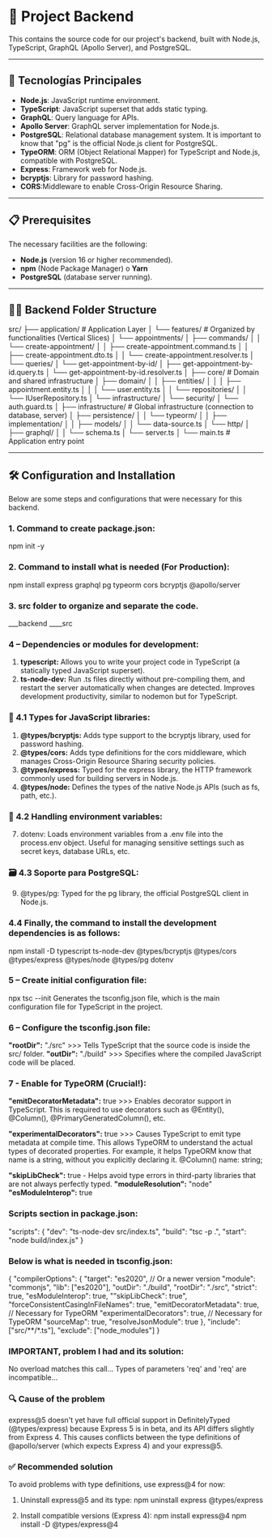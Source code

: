 # 🚀 Project Backend

This contains the source code for our project's backend, built with Node.js, TypeScript, GraphQL (Apollo Server), and PostgreSQL.

---

## 🌟 Tecnologías Principales

* **Node.js**: JavaScript runtime environment.
* **TypeScript**: JavaScript superset that adds static typing.
* **GraphQL**: Query language for APIs.
* **Apollo Server**: GraphQL server implementation for Node.js.
* **PostgreSQL**: Relational database management system. It is important to know that "pg" is the official Node.js client for PostgreSQL.
* **TypeORM**: ORM (Object Relational Mapper) for TypeScript and Node.js, compatible with PostgreSQL.
* **Express**: Framework web for Node.js.
* **bcryptjs**: Library for password hashing.
* **CORS**:Middleware to enable Cross-Origin Resource Sharing.
---

## 📋 Prerequisites

The necessary facilities are the following:

* **Node.js** (version 16 or higher recommended).
* **npm** (Node Package Manager) o **Yarn**
* **PostgreSQL** (database server running).

---

## 🧠📂 Backend Folder Structure

src/
├── application/            # Application Layer
│   └── features/           # Organized by functionalities (Vertical Slices)
│       └── appointments/
│           ├── commands/
│           │   └── create-appointment/
│           │       ├── create-appointment.command.ts
│           │       ├── create-appointment.dto.ts
│           │       └── create-appointment.resolver.ts
│           └── queries/
│               └── get-appointment-by-id/
│                   ├── get-appointment-by-id.query.ts
│                   └── get-appointment-by-id.resolver.ts
│
├── core/                   # Domain and shared infrastructure
│   ├── domain/
│   │   ├── entities/
│   │   │   ├── appointment.entity.ts
│   │   │   └── user.entity.ts
│   │   └── repositories/
│   │       └── IUserRepository.ts
│   └── infrastructure/
│       └── security/
│           └── auth.guard.ts
│
├── infrastructure/         # Global infrastructure (connection to database, server)
│   ├── persistence/
│   │   └── typeorm/
│   │       ├── implementation/
│   │       ├── models/
│   │       └── data-source.ts
│   └── http/
│       ├── graphql/
│       │   └── schema.ts
│       └── server.ts
│
└── main.ts                 # Application entry point

---

## 🛠️ Configuration and Installation

Below are some steps and configurations that were necessary for this backend.

### 1. Command to create package.json:
npm init -y

### 2. Command to install what is needed (For Production):
npm install express graphql pg typeorm cors bcryptjs @apollo/server

### 3. src folder to organize and separate the code.
___backend
____src

### 4 – Dependencies or modules for development:
1. **typescript:** Allows you to write your project code in TypeScript (a statically typed JavaScript superset).
2. **ts-node-dev:** Run .ts files directly without pre-compiling them, and restart the server automatically when changes are detected. Improves development productivity, similar to nodemon but for TypeScript.

### 🧩 4.1 Types for JavaScript libraries:
1. **@types/bcryptjs:** Adds type support to the bcryptjs library, used for password hashing.
4. **@types/cors:** Adds type definitions for the cors middleware, which manages Cross-Origin Resource Sharing security policies.
5. **@types/express:** Typed for the express library, the HTTP framework commonly used for building servers in Node.js.
6. **@types/node:** Defines the types of the native Node.js APIs (such as fs, path, etc.).

### 🌿 4.2 Handling environment variables:
7. dotenv: Loads environment variables from a .env file into the process.env object. Useful for managing sensitive settings such as secret keys, database URLs, etc.

### 🗃️ 4.3 Soporte para PostgreSQL:
9. @types/pg: Typed for the pg library, the official PostgreSQL client in Node.js.

### 4.4 Finally, the command to install the development dependencies is as follows:
npm install -D typescript ts-node-dev @types/bcryptjs @types/cors @types/express @types/node @types/pg dotenv

### 5 – Create initial configuration file:
npx tsc --init
Generates the tsconfig.json file, which is the main configuration file for TypeScript in the project.

### 6 – Configure the tsconfig.json file:
**"rootDir":** "./src" >>> Tells TypeScript that the source code is inside the src/ folder.
**"outDir":** "./build" >>> Specifies where the compiled JavaScript code will be placed.

### 7 - Enable for TypeORM (Crucial!):

**"emitDecoratorMetadata":** true >>> Enables decorator support in TypeScript. This is required to use decorators such as @Entity(), @Column(), @PrimaryGeneratedColumn(), etc.

**"experimentalDecorators":** true >>> Causes TypeScript to emit type metadata at compile time. This allows TypeORM to understand the actual types of decorated properties.
For example, it helps TypeORM know that name is a string, without you explicitly declaring it.
@Column()
name: string;

**"skipLibCheck":** true - Helps avoid type errors in third-party libraries that are not always perfectly typed.
**"moduleResolution":** "node"
**"esModuleInterop":** true

### Scripts section in package.json:
"scripts": {
  "dev": "ts-node-dev src/index.ts",
  "build": "tsc -p .",
  "start": "node build/index.js"
}

### Below is what is needed in tsconfig.json:
{
  "compilerOptions": {
    "target": "es2020", // Or a newer version
    "module": "commonjs",
    "lib": ["es2020"],
    "outDir": "./build",
    "rootDir": "./src",
    "strict": true,
    "esModuleInterop": true,
    ""skipLibCheck": true",
    "forceConsistentCasingInFileNames": true,
    "emitDecoratorMetadata": true, // Necessary for TypeORM
    "experimentalDecorators": true, // Necessary for TypeORM
    "sourceMap": true,
    "resolveJsonModule": true
  },
  "include": ["src/**/*.ts"],
  "exclude": ["node_modules"]
}


### IMPORTANT, problem I had and its solution:
No overload matches this call...
Types of parameters 'req' and 'req' are incompatible...

### 🔍 Cause of the problem
express@5 doesn't yet have full official support in DefinitelyTyped (@types/express) because Express 5 is in beta, and its API differs slightly from Express 4. This causes conflicts between the type definitions of @apollo/server (which expects Express 4) and your express@5.


### ✅ Recommended solution
To avoid problems with type definitions, use express@4 for now:

1. Uninstall express@5 and its type:
npm uninstall express @types/express

2. Install compatible versions (Express 4):
npm install express@4
npm install -D @types/express@4
